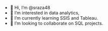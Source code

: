 - 👋 Hi, I’m @sraza48
- 👀 I’m interested in data analytics,
- 🌱 I’m currently learning SSIS and Tableau.
- 💞️ I’m looking to collaborate on SQL projects.

<!---
sraza48/sraza48 is a ✨ special ✨ repository because its `README.md` (this file) appears on your GitHub profile.
You can click the Preview link to take a look at your changes.
--->

